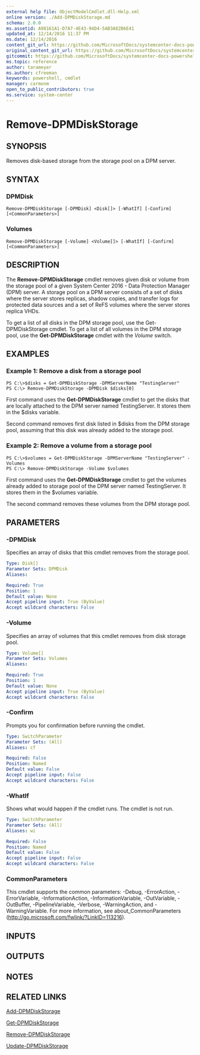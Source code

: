 ```yaml
---
external help file: ObjectModelCmdlet.dll-Help.xml
online version: ./Add-DPMDiskStorage.md
schema: 2.0.0
ms.assetid: A98161A1-D7A7-4E43-94D4-5AB3A82B6E41
updated_at: 12/14/2016 11:37 PM
ms.date: 12/14/2016
content_git_url: https://github.com/MicrosoftDocs/systemcenter-docs-powershell/blob/master/systemcenter-cmdlets/SystemCenter2016/DataProtectionManager/v1/Remove-DPMDiskStorage.md
original_content_git_url: https://github.com/MicrosoftDocs/systemcenter-docs-powershell/blob/master/systemcenter-cmdlets/SystemCenter2016/DataProtectionManager/v1/Remove-DPMDiskStorage.md
gitcommit: https://github.com/MicrosoftDocs/systemcenter-docs-powershell/blob/ddd0fefc9adaabb9394eb6c21b33370913d1830d/systemcenter-cmdlets/SystemCenter2016/DataProtectionManager/v1/Remove-DPMDiskStorage.md
ms.topic: reference
author: tarameyer
ms.author: cfreeman
keywords: powershell, cmdlet
manager: carmonm
open_to_public_contributors: true
ms.service: system-center
---
```


# Remove-DPMDiskStorage

## SYNOPSIS
Removes disk-based storage from the storage pool on a DPM server.

## SYNTAX

### DPMDisk
```
Remove-DPMDiskStorage [-DPMDisk] <Disk[]> [-WhatIf] [-Confirm] [<CommonParameters>]
```

### Volumes
```
Remove-DPMDiskStorage [-Volume] <Volume[]> [-WhatIf] [-Confirm] [<CommonParameters>]
```

## DESCRIPTION
The **Remove-DPMDiskStorage** cmdlet removes given disk or volume from the storage pool of a given System Center 2016 - Data Protection Manager (DPM) server.
A storage pool on a DPM server consists of a set of disks where the server stores replicas, shadow copies, and transfer logs for protected data sources and a set of ReFS volumes where the server stores replica VHDs.

To get a list of all disks in the DPM storage pool, use the Get-DPMDiskStorage cmdlet.
To get a list of all volumes in the DPM storage pool, use the **Get-DPMDiskStorage** cmdlet with the *Volume* switch.

## EXAMPLES

### Example 1: Remove a disk from a storage pool
```
PS C:\>$disks = Get-DPMDiskStorage -DPMServerName "TestingServer"
PS C:\> Remove-DPMDiskStorage -DPMDisk $disks[0]
```

First command uses the **Get-DPMDiskStorage** cmdlet to get the disks that are locally attached to the DPM server named TestingServer.
It stores them in the $disks variable.

Second command removes first disk listed in $disks from the DPM storage pool, assuming that this disk was already added to the storage pool.

### Example 2: Remove a volume from a storage pool
```
PS C:\>$volumes = Get-DPMDiskStorage -DPMServerName "TestingServer" -Volumes 
PS C:\> Remove-DPMDiskStorage -Volume $volumes
```

First command uses the **Get-DPMDiskStorage** cmdlet to get the volumes already added to storage pool of the DPM server named TestingServer.
It stores them in the $volumes variable.

The second command removes these volumes from the DPM storage pool.

## PARAMETERS

### -DPMDisk
Specifies an array of disks that this cmdlet removes from the storage pool.

```yaml
Type: Disk[]
Parameter Sets: DPMDisk
Aliases: 

Required: True
Position: 1
Default value: None
Accept pipeline input: True (ByValue)
Accept wildcard characters: False
```

### -Volume
Specifies an array of volumes that this cmdlet removes from disk storage pool.

```yaml
Type: Volume[]
Parameter Sets: Volumes
Aliases: 

Required: True
Position: 1
Default value: None
Accept pipeline input: True (ByValue)
Accept wildcard characters: False
```

### -Confirm
Prompts you for confirmation before running the cmdlet.

```yaml
Type: SwitchParameter
Parameter Sets: (All)
Aliases: cf

Required: False
Position: Named
Default value: False
Accept pipeline input: False
Accept wildcard characters: False
```

### -WhatIf
Shows what would happen if the cmdlet runs.
The cmdlet is not run.

```yaml
Type: SwitchParameter
Parameter Sets: (All)
Aliases: wi

Required: False
Position: Named
Default value: False
Accept pipeline input: False
Accept wildcard characters: False
```

### CommonParameters
This cmdlet supports the common parameters: -Debug, -ErrorAction, -ErrorVariable, -InformationAction, -InformationVariable, -OutVariable, -OutBuffer, -PipelineVariable, -Verbose, -WarningAction, and -WarningVariable. For more information, see about_CommonParameters (http://go.microsoft.com/fwlink/?LinkID=113216).

## INPUTS

## OUTPUTS

## NOTES

## RELATED LINKS

[Add-DPMDiskStorage](xref:SystemCenter2016/DataProtectionManager/v1/Add-DPMDiskStorage.md)

[Get-DPMDiskStorage](xref:SystemCenter2016/DataProtectionManager/v1/Get-DPMDiskStorage.md)

[Remove-DPMDiskStorage](xref:SystemCenter2016/DataProtectionManager/v1/Remove-DPMDiskStorage.md)

[Update-DPMDiskStorage](xref:SystemCenter2016/DataProtectionManager/v1/Update-DPMDiskStorage.md)


